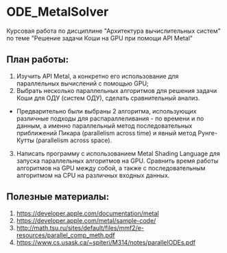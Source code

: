 # ODE_MetalSolver
Курсовая работа по дисциплине "Архитектура вычислительных систем" по теме "Решение задачи Коши на GPU при помощи API Metal" 

## План работы:
1. Изучить API Metal, а конкретно его использование для параллельных вычислений с помощью GPU;
2. Выбрать несколько параллельных алгоритмов для решения задачи Коши для ОДУ (систем ОДУ), сделать сравнительный анализ.
* Предварительно были выбраны 2 алгоритма, использующих различные подходы для распараллеливания - по времени и по данным, а именно параллельный метод последовательных приближений Пикара (parallelism across time) и явный метод Рунге-Кутты (parallelism across space).
3. Написать программу с использованием Metal Shading Language для запуска параллельных алгоритмов на GPU. Сравнить время работы алгоритмов на GPU между собой, а также с последовательным алгоритмом на CPU на различных входных данных.

## Полезные материалы:
1. https://developer.apple.com/documentation/metal
2. https://developer.apple.com/metal/sample-code/
3. http://math.tsu.ru/sites/default/files/mmf2/e-resources/parallel_comp_meth.pdf
4. https://www.cs.usask.ca/~spiteri/M314/notes/parallelODEs.pdf
